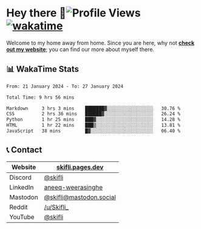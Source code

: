 # Hey there :wave:![Profile Views](https://komarev.com/ghpvc/?username=skifli) [![wakatime](https://wakatime.com/badge/user/b4317b02-0c6d-457b-82a4-a448b8a8d1df.svg)](https://wakatime.com/@b4317b02-0c6d-457b-82a4-a448b8a8d1df)

Welcome to my home away from home. Since you are here, why not [**check out my website**](https://skifli.pages.dev); you can find our more about myself there.

## 📊 WakaTime Stats

<!--START_SECTION:waka-->

```txt
From: 21 January 2024 - To: 27 January 2024

Total Time: 9 hrs 56 mins

Markdown     3 hrs 3 mins    ███████▓░░░░░░░░░░░░░░░░░   30.76 %
CSS          2 hrs 36 mins   ██████▓░░░░░░░░░░░░░░░░░░   26.24 %
Python       1 hr 25 mins    ███▓░░░░░░░░░░░░░░░░░░░░░   14.28 %
HTML         1 hr 22 mins    ███▒░░░░░░░░░░░░░░░░░░░░░   13.81 %
JavaScript   38 mins         █▓░░░░░░░░░░░░░░░░░░░░░░░   06.40 %
```

<!--END_SECTION:waka-->

## 📞 Contact

| Website   | [skifli.pages.dev](https://skifli.pages.dev)                       |
| --------- | ------------------------------------------------------------------ |
| Discord   | [@skifli](https://discord.com/users/1072069875993956372)           |
| LinkedIn  | [aneeq-weerasinghe](https://www.linkedin.com/in/aneeq-weerasinghe) |
| Mastodon  | [@skifli@mastodon.social](https://mastodon.social/@skifli)         |
| Reddit    | [/u/Skifli_](https://www.reddit.com/user/skifli_)                  |
| YouTube   | [@skifli](https://www.youtube.com/channel/@skifli)                 |
